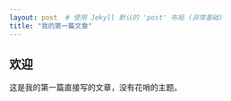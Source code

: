 ```yaml
---
layout: post  # 使用 Jekyll 默认的 'post' 布局 (非常基础)
title: "我的第一篇文章"
---
```


## 欢迎

这是我的第一篇直接写的文章，没有花哨的主题。
